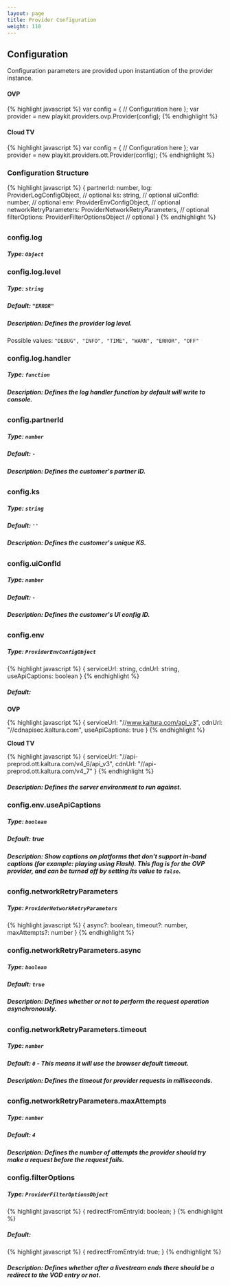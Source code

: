 ```yaml
---
layout: page
title: Provider Configuration   
weight: 110
---
```


## Configuration

Configuration parameters are provided upon instantiation of the provider instance.

#### OVP

{% highlight javascript %}
var config = {
  // Configuration here
};
var provider = new playkit.providers.ovp.Provider(config);
{% endhighlight %}

#### Cloud TV

{% highlight javascript %}
var config = {
  // Configuration here
};
var provider = new playkit.providers.ott.Provider(config);
{% endhighlight %}

### Configuration Structure

{% highlight javascript %}
{
  partnerId: number,
  log: ProviderLogConfigObject, // optional
  ks: string, // optional
  uiConfId: number, // optional
  env: ProviderEnvConfigObject, // optional
  networkRetryParameters: ProviderNetworkRetryParameters, // optional
  filterOptions: ProviderFilterOptionsObject // optional
}
{% endhighlight %}

##

### config.log

##### Type: `Object`

### config.log.level

##### Type: `string`

##### Default: `"ERROR"`

##### Description: Defines the provider log level.

Possible values: `"DEBUG", "INFO", "TIME", "WARN", "ERROR", "OFF"`

### config.log.handler

##### Type: `function`

##### Description: Defines the log handler function by default will write to console.

##

### config.partnerId

##### Type: `number`

##### Default: `-`

##### Description: Defines the customer's partner ID.

##

### config.ks

##### Type: `string`

##### Default: `''`

##### Description: Defines the customer's unique KS.

##

### config.uiConfId

##### Type: `number`

##### Default: `-`

##### Description: Defines the customer's UI config ID.

##

### config.env

##### Type: `ProviderEnvConfigObject`

{% highlight javascript %}
{
 serviceUrl: string,
 cdnUrl: string,
 useApiCaptions: boolean
}
{% endhighlight %}

##### Default:

**OVP**

{% highlight javascript %}
{
 serviceUrl: "//www.kaltura.com/api_v3",
 cdnUrl: "//cdnapisec.kaltura.com",
 useApiCaptions: true
}
{% endhighlight %}

**Cloud TV**

{% highlight javascript %}
{
 serviceUrl: "//api-preprod.ott.kaltura.com/v4_6/api_v3",
 cdnUrl: "//api-preprod.ott.kaltura.com/v4_7"
}
{% endhighlight %}

##### Description: Defines the server environment to run against.

### config.env.useApiCaptions

##### Type: `boolean`

##### Default: true

##### Description: Show captions on platforms that don't support in-band captions (for example: playing using Flash). This flag is for the OVP provider, and can be turned off by setting its value to `false`.

##

### config.networkRetryParameters

##### Type: `ProviderNetworkRetryParameters`

{% highlight javascript %}
{
 async?: boolean,
 timeout?: number,
 maxAttempts?: number
}
{% endhighlight %}

### config.networkRetryParameters.async

##### Type: `boolean`

##### Default: `true`

##### Description: Defines whether or not to perform the request operation asynchronously.

##

### config.networkRetryParameters.timeout

##### Type: `number`

##### Default: `0` - This means it will use the browser default timeout.

##### Description: Defines the timeout for provider requests in milliseconds.

##

### config.networkRetryParameters.maxAttempts

##### Type: `number`

##### Default: `4`

##### Description: Defines the number of attempts the provider should try make a request before the request fails.

### config.filterOptions

##### Type: `ProviderFilterOptionsObject`

{% highlight javascript %}
{
  redirectFromEntryId: boolean;
}
{% endhighlight %}

##### Default:

{% highlight javascript %}
{
  redirectFromEntryId: true;
}
{% endhighlight %}

##### Description: Defines whether after a livestream ends there should be a redirect to the VOD entry or not.
